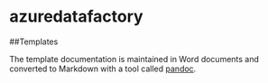# azuredatafactory

##Templates

The template documentation is maintained in Word documents and converted to Markdown with a tool called [pandoc](https://pandoc.org/).
